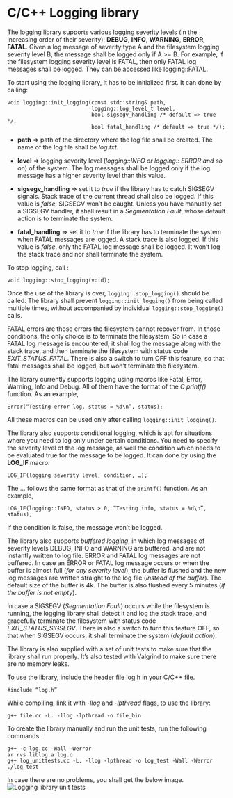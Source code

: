 # C/C++ Logging library

The logging library supports various logging severity levels (in the increasing order of their severity): **DEBUG**, **INFO**, **WARNING**, **ERROR**, **FATAL**. Given a log message of severity type A and the filesystem logging severity level B, the message shall be logged only if A >= B. For example, if the filesystem logging severity level is FATAL, then only FATAL log messages shall be logged. They can be accessed like logging::FATAL.

To start using the logging library, it has to be initialized first. It can done by calling:

```
void logging::init_logging(const std::string& path,
                           logging::log_level_t level,
                           bool sigsegv_handling /* default => true */,
                           bool fatal_handling /* default => true */);
```

* **path** => path of the directory where the log file shall be created.
              The name of the log file shall be *log.txt*.

* **level** => logging severity level (*logging::INFO or logging:: ERROR and so on*) of the  system. The log messages shall be                logged only if the log message has a higher severity level than this value.

* **sigsegv_handling** => set it to *true* if the library has to catch SIGSEGV signals. Stack trace of the current thread shall                           also be logged. If this value is *false*, SIGSEGV won’t be caught. Unless you have manually set a                              SIGSEGV handler, it shall result in a *Segmentation Fault*, whose default action is to terminate the                           system.

* **fatal_handling** => set it to *true* if the library has to terminate the system when FATAL messages are logged. A stack                            trace is also logged. If this value is *false*, only the FATAL log message shall be logged. It won’t                           log the stack trace and nor shall terminate the system.

To stop logging, call :
```
void logging::stop_logging(void);
```

Once the use of the library is over, `logging::stop_logging()` should be called. The library shall prevent `logging::init_logging()` from being called multiple times, without accompanied by individual `logging::stop_logging()` calls.

FATAL errors are those errors the filesystem cannot recover from. In those conditions, the only choice is to terminate the filesystem. So in case a FATAL log message is encountered, it shall log the message along with the stack trace, and then terminate the filesystem with status code *EXIT_STATUS_FATAL*. There is also a switch to turn OFF this feature, so that fatal messages shall be logged, but won’t terminate the filesystem.

The library currently supports logging using macros like Fatal, Error, Warning, Info and Debug. All of them have the format of the *C printf()* function. As an example, 
```
Error(“Testing error log, status = %d\n”, status);
```
All these macros can be used only after calling `logging::init_logging()`.

The library also supports conditional logging, which is apt for situations where you need to log only under certain conditions. You need to specify the severity level of the log message, as well the condition which needs to be evaluated true for the message to be logged. It can done by using the **LOG_IF** macro.
```
LOG_IF(logging severity level, condition, …);
```
The … follows the same format as that of the `printf()` function. As an example,
```
LOG_IF(logging::INFO, status > 0, “Testing info, status = %d\n”, status);
```
If the condition is false, the message won’t be logged.

The library also supports *buffered logging*, in which log messages of severity levels DEBUG, INFO and WARNING are buffered, and are not instantly written to log file. ERROR and FATAL log messages are not buffered. In case an ERROR or FATAL log message occurs or when the buffer is almost full (*for any severity level*), the buffer is flushed and the new log messages are written straight to the log file (*instead of the buffer*). The default size of the buffer is 4k. The buffer is also flushed every 5 minutes (*if the buffer is not empty*).

In case a SIGSEGV (*Segmentation Fault*) occurs while the filesystem is running, the logging library shall detect it and log the stack trace, and gracefully terminate the filesystem with status code *EXIT_STATUS_SIGSEGV*. There is also a switch to turn this feature OFF, so that when SIGSEGV occurs, it shall terminate the system (*default action*).

The library is also supplied with a set of unit tests to make sure that the library shall run properly. It’s also tested with Valgrind to make sure there are no memory leaks.

To use the library, include the header file log.h in your C/C++ file.
```
#include “log.h”
```
While compiling, link it with *-llog* and *-lpthread* flags, to use the library:
```
g++ file.cc -L. -llog -lpthread -o file_bin
```

To create the library manually and run the unit tests, run the following commands.
```
g++ -c log.cc -Wall -Werror
ar rvs liblog.a log.o
g++ log_unittests.cc -L. -llog -lpthread -o log_test -Wall -Werror
./log_test
```

In case there are no problems, you shall get the below image.
![Logging library unit tests](http://imgur.com/download/pdiIXIL/)

